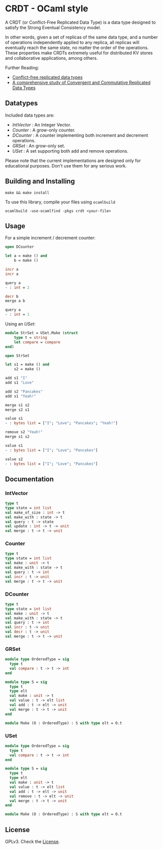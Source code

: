 # CRDT - OCaml style

A CRDT (or Conflict-Free Replicated Data Type) is a data type designed to satisfy the Strong Eventual Consistency model.

In other words, given a set of replicas of the same data type, and a number of operations independently applied to any replica, all replicas will eventually reach the same state, no matter the order of the operations. These properties make CRDTs extremely useful for distributed KV stores and collaborative applications, among others.

Further Reading:

- [Conflict-free replicated data types](http://dl.acm.org/citation.cfm?id=2050642)
- [A comprehensive study of Convergent and Commutative Replicated Data Types](https://hal.inria.fr/inria-00555588)
	
## Datatypes

Included data types are:

- _IntVector_ : An Integer Vector.
- _Counter_ : A grow-only counter.
- _DCounter_ : A counter implementing both increment and decrement operations.
- _GRSet_ : An grow-only set.
- _USet_ : A set supporting both add and remove operations.

Please note that the current implementations are designed only for educational purposes. Don't use them for any serious work.

## Building and Installing

```
make && make install
```

To use this library, compile your files using `ocamlbuild`

```
ocamlbuild -use-ocamlfind -pkgs crdt <your-file>
```

## Usage

For a simple increment / decrement counter:

```ocaml
open DCounter

let a = make () and
	b = make ()

incr a
incr a

query a
- : int = 2

decr b
merge a b

query a
- : int = 1
```

Using an _USet_:

```ocaml
module StrSet = USet.Make (struct
	type t = string
	let compare = compare
end)

open StrSet

let s1 = make () and
    s2 = make ()

add s1 "I"
add s1 "Love"

add s2 "Pancakes"
add s1 "Yeah!"

merge s1 s2
merge s2 s1

value s1
- : bytes list = ["I"; "Love"; "Pancakes"; "Yeah!"]

remove s2 "Yeah!"
merge s1 s2

value s1
- : bytes list = ["I"; "Love"; "Pancakes"]

value s2
- : bytes list = ["I"; "Love"; "Pancakes"]
```

## Documentation

### IntVector

```ocaml
type t
type state = int list
val make_of_size : int -> t
val make_with : state -> t
val query : t -> state
val update : int -> t -> unit
val merge : t -> t -> unit
```

### Counter

```ocaml
type t
type state = int list
val make : unit -> t
val make_with : state -> t
val query : t -> int
val incr : t -> unit
val merge : t -> t -> unit
```

### DCounter

```ocaml
type t
type state = int list
val make : unit -> t
val make_with : state -> t
val query : t -> int
val incr : t -> unit
val decr : t -> unit
val merge : t -> t -> unit
```

### GRSet


```ocaml
module type OrderedType = sig
  type t
  val compare : t -> t -> int
end

module type S = sig
  type t
  type elt
  val make : unit -> t
  val value : t -> elt list
  val add : t -> elt -> unit
  val merge : t -> t -> unit
end

module Make (O : OrderedType) : S with type elt = O.t

```

### USet

```ocaml
module type OrderedType = sig
  type t
  val compare : t -> t -> int
end

module type S = sig
  type t
  type elt
  val make : unit -> t
  val value : t -> elt list
  val add : t -> elt -> unit
  val remove : t -> elt -> unit
  val merge : t -> t -> unit
end

module Make (O : OrderedType) : S with type elt = O.t

```

## License

GPLv3. Check the [License](./LICENSE).
